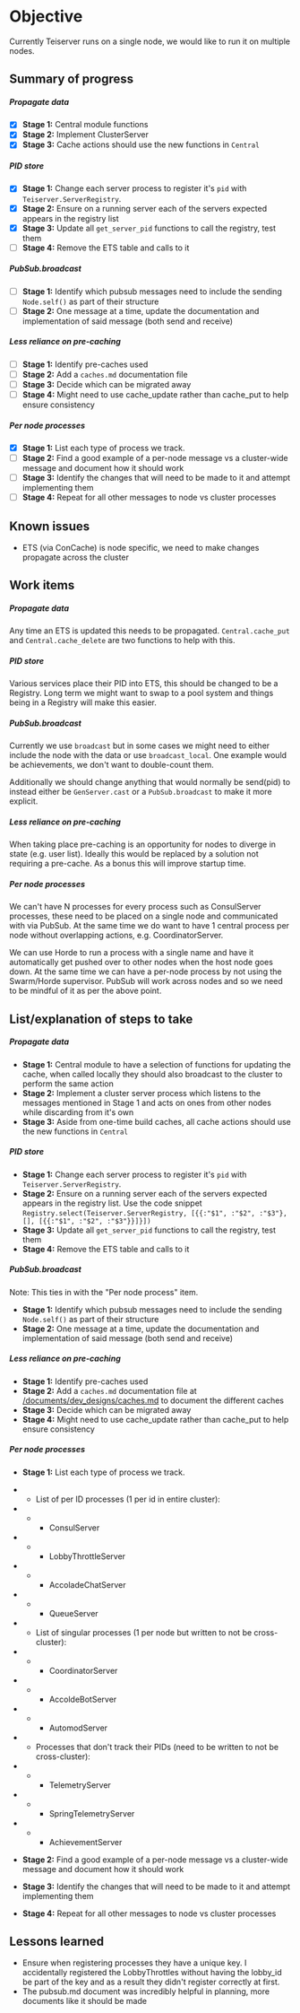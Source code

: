 # Objective
Currently Teiserver runs on a single node, we would like to run it on multiple nodes.

## Summary of progress
##### Propagate data
- [X] **Stage 1:** Central module functions
- [X] **Stage 2:** Implement ClusterServer
- [X] **Stage 3:** Cache actions should use the new functions in `Central`

##### PID store
- [X] **Stage 1:** Change each server process to register it's `pid` with `Teiserver.ServerRegistry`.
- [X] **Stage 2:** Ensure on a running server each of the servers expected appears in the registry list
- [X] **Stage 3:** Update all `get_server_pid` functions to call the registry, test them
- [ ] **Stage 4:** Remove the ETS table and calls to it

##### PubSub.broadcast
- [ ] **Stage 1:** Identify which pubsub messages need to include the sending `Node.self()` as part of their structure
- [ ] **Stage 2:** One message at a time, update the documentation and implementation of said message (both send and receive)

##### Less reliance on pre-caching
- [ ] **Stage 1:** Identify pre-caches used
- [ ] **Stage 2:** Add a `caches.md` documentation file
- [ ] **Stage 3:** Decide which can be migrated away
- [ ] **Stage 4:** Might need to use cache_update rather than cache_put to help ensure consistency

##### Per node processes
- [X] **Stage 1:** List each type of process we track.
- [ ] **Stage 2:** Find a good example of a per-node message vs a cluster-wide message and document how it should work
- [ ] **Stage 3:** Identify the changes that will need to be made to it and attempt implementing them
- [ ] **Stage 4:** Repeat for all other messages to node vs cluster processes

## Known issues
- ETS (via ConCache) is node specific, we need to make changes propagate across the cluster

## Work items
##### Propagate data
Any time an ETS is updated this needs to be propagated. `Central.cache_put` and `Central.cache_delete` are two functions to help with this.

##### PID store
Various services place their PID into ETS, this should be changed to be a Registry. Long term we might want to swap to a pool system and things being in a Registry will make this easier.

##### PubSub.broadcast
Currently we use `broadcast` but in some cases we might need to either include the node with the data or use `broadcast_local`. One example would be achievements, we don't want to double-count them.

Additionally we should change anything that would normally be send(pid) to instead either be `GenServer.cast` or a `PubSub.broadcast` to make it more explicit.

##### Less reliance on pre-caching
When taking place pre-caching is an opportunity for nodes to diverge in state (e.g. user list). Ideally this would be replaced by a solution not requiring a pre-cache. As a bonus this will improve startup time.

##### Per node processes
We can't have N processes for every process such as ConsulServer processes, these need to be placed on a single node and communicated with via PubSub. At the same time we do want to have 1 central process per node without overlapping actions, e.g. CoordinatorServer.

We can use Horde to run a process with a single name and have it automatically get pushed over to other nodes when the host node goes down. At the same time we can have a per-node process by not using the Swarm/Horde supervisor. PubSub will work across nodes and so we need to be mindful of it as per the above point.

## List/explanation of steps to take
##### Propagate data
- **Stage 1:** Central module to have a selection of functions for updating the cache, when called locally they should also broadcast to the cluster to perform the same action
- **Stage 2:** Implement a cluster server process which listens to the messages mentioned in Stage 1 and acts on ones from other nodes while discarding from it's own
- **Stage 3:** Aside from one-time build caches, all cache actions should use the new functions in `Central`

##### PID store
- **Stage 1:** Change each server process to register it's `pid` with `Teiserver.ServerRegistry`.
- **Stage 2:** Ensure on a running server each of the servers expected appears in the registry list.
  Use the code snippet `Registry.select(Teiserver.ServerRegistry, [{{:"$1", :"$2", :"$3"}, [], [{{:"$1", :"$2", :"$3"}}]}])`
- **Stage 3:** Update all `get_server_pid` functions to call the registry, test them
- **Stage 4:** Remove the ETS table and calls to it

##### PubSub.broadcast
Note: This ties in with the "Per node process" item.
- **Stage 1:** Identify which pubsub messages need to include the sending `Node.self()` as part of their structure
- **Stage 2:** One message at a time, update the documentation and implementation of said message (both send and receive)

##### Less reliance on pre-caching
- **Stage 1:** Identify pre-caches used
- **Stage 2:** Add a `caches.md` documentation file at [/documents/dev_designs/caches.md](/documents/dev_designs/caches.md) to document the different caches
- **Stage 3:** Decide which can be migrated away
- **Stage 4:** Might need to use cache_update rather than cache_put to help ensure consistency

##### Per node processes
- **Stage 1:** List each type of process we track.

- - List of per ID processes (1 per id in entire cluster):
- - - ConsulServer
- - - LobbyThrottleServer
- - - AccoladeChatServer
- - - QueueServer
- - List of singular processes (1 per node but written to not be cross-cluster):
- - - CoordinatorServer
- - - AccoldeBotServer
- - - AutomodServer
- - Processes that don't track their PIDs (need to be written to not be cross-cluster):
- - - TelemetryServer
- - - SpringTelemetryServer
- - - AchievementServer

- **Stage 2:** Find a good example of a per-node message vs a cluster-wide message and document how it should work
- **Stage 3:** Identify the changes that will need to be made to it and attempt implementing them
- **Stage 4:** Repeat for all other messages to node vs cluster processes

## Lessons learned
- Ensure when registering processes they have a unique key. I accidentally registered the LobbyThrottles without having the lobby_id be part of the key and as a result they didn't register correctly at first.
- The pubsub.md document was incredibly helpful in planning, more documents like it should be made
